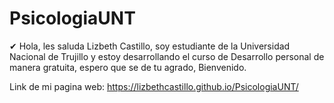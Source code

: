# PsicologiaUNT

✔ Hola, les saluda Lizbeth Castillo, soy estudiante de la Universidad Nacional de Trujillo y estoy desarrollando el curso de Desarrollo personal de manera gratuita, espero que se de tu agrado, Bienvenido.

Link de mi pagina web: https://lizbethcastillo.github.io/PsicologiaUNT/
